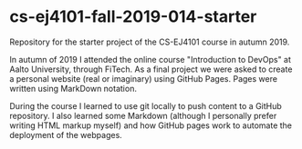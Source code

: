# cs-ej4101-fall-2019-014-starter
Repository for the starter project of the CS-EJ4101 course in autumn 2019.

In autumn of 2019 I attended the online course "Introduction to DevOps" at Aalto University, through FiTech. 
As a final project we were asked to create a personal website (real or imaginary) using GitHub Pages. Pages were written using MarkDown 
notation.

During the course I learned to use git locally to push content to a GitHub repository. I also learned some Markdown (although 
I personally prefer writing HTML markup myself) and how GitHub pages work to automate the deployment of the webpages.
